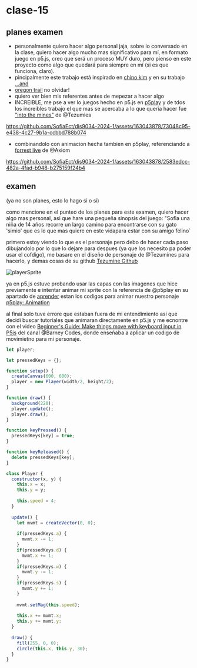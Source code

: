 # clase-15

## planes examen 

- personalmente quiero hacer algo personal jaja, sobre lo conversado en la clase, quiero hacer algo mucho mas significativo para mí, en formato juego en p5.js, creo que será un proceso MUY duro, pero pienso en este proyecto como algo que quedará para siempre en mí (si es que funciona, claro).
- pincipalmente este trabajo está inspirado en [chino kim](https://chino.kim/) y en su trabajo [...and](http://chjno.github.io/...and/)
- [oregon trail](https://es.wikipedia.org/wiki/Oregon_Trail_(videojuego)) no olvidar!
- quiero ver bien mis referentes antes de mepezar a hacer algo
- INCREIBLE, me pse a ver lo juegos hecho en p5.js en [p5play](https://p5play.org/lang/es/index.html) y de tdos los increibles trabajo el que mas se acercaba a lo que queria hacer fue ["into the mines"](https://tezumie.github.io/into-the-mines/?_gl=1*7im9tm*_ga*MjA0Nzk4MDQ2Ni4xNzE4NjQ5OTgw*_ga_EHXNCTSYLK*MTcxODY0OTk3OS4xLjEuMTcxODY1MDEzMy4wLjAuMA..) de @Tezumies

https://github.com/SofiaEct/dis9034-2024-1/assets/163043878/73048c95-e438-4c27-9b1a-ccbbd788b074

- combinandolo con animacion hecha tambien en p5play, referenciando a [forrest live](https://quinton-ashley.github.io/Squirrel/Code/index.html) de @Axiom

https://github.com/SofiaEct/dis9034-2024-1/assets/163043878/2583edcc-482a-4fad-b948-b275159f24b4

## examen

(ya no son planes, esto lo hago si o si)

como mencione en el punteo de los planes para este examen, quiero hacer algo mas personal, asi que hare una pequeña sinopsis del juego: "Sofìa una niña de 14 años recorre un largo camino para encontrarse con su gato 'simio' que es lo que mas quiere en este vidapara estar con su amigo felino`

primero estoy viendo lo que es el personaje pero debo de hacer cada paso dibujandolo por lo que lo dejare para despues (ya que los necesito pa poder usar el cofdigo), me basare en el diseño de personaje de @Tezumines para hacerlo, y demas cosas de su github [Tezumine Github](https://github.com/Tezumie/into-the-mines)

![playerSprite](https://github.com/SofiaEct/dis9034-2024-1/assets/163043878/8ffc2fd0-c2f1-4041-90c5-bcbffa4c85c2)

ya en p5.js estuve probando usar las capas con las imagenes que hice previamente e intentar animar mi sprite con la referencia de @p5play en su apartado de [aprender](https://p5play.org/lang/es/learn/) estan los codigos para animar nuestro personaje [p5play: Animation](https://p5play.org/lang/es/learn/animation.html?page=4)

al final solo tuve errore que estaban fuera de mi entendimiento asi que decidi buscar tutoriales que animaran directamente en p5.js y me ecnontre con el video [Beginner's Guide: Make things move with keyboard input in P5js](https://youtu.be/MA_aFQV9vss?feature=shared) del canal @Barney Codes, donde enseñaba a aplicar un codigo de movimietno para mi personaje.

```js
let player;

let pressedKeys = {};

function setup() {
  createCanvas(600, 600);
  player = new Player(width/2, height/2);
}

function draw() {
  background(220);
  player.update();
  player.draw();
}

function keyPressed() {
  pressedKeys[key] = true;
}

function keyReleased() {
  delete pressedKeys[key];
}

class Player {
  constructor(x, y) {
    this.x = x;
    this.y = y;
    
    this.speed = 4;
  }
  
  update() {
    let mvmt = createVector(0, 0);
    
    if(pressedKeys.a) {
      mvmt.x -= 1;
    }
    if(pressedKeys.d) {
      mvmt.x += 1;
    }
    if(pressedKeys.w) {
      mvmt.y -= 1;
    }
    if(pressedKeys.s) {
      mvmt.y += 1;
    }
    
    mvmt.setMag(this.speed);
    
    this.x += mvmt.x;
    this.y += mvmt.y;
  }
  
  draw() {
    fill(255, 0, 0);
    circle(this.x, this.y, 30);
  }
}

